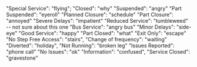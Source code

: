 "Special Service": "flying";
"Closed": "why"
"Suspended": "angry"
"Part Suspended": "eyeroll"
"Planned Closure": "schedule"
"Part Closure": "annoyed"
"Severe Delays": "impatient"
"Reduced Service": "tumbleweed" -- not sure about this one
"Bus Service": "angry bus"
"Minor Delays": "side-eye"
"Good Service": "happy"
"Part Closed": "what"
"Exit Only": "escape"
"No Step Free Access": "stairs",
"Change of frequency": "waiting"
"Diverted": "holiday",
"Not Running": "broken leg"
"Issues Reported": "phone call"
"No Issues": "ok"
"Information": "confused",
"Service Closed": "gravestone"
